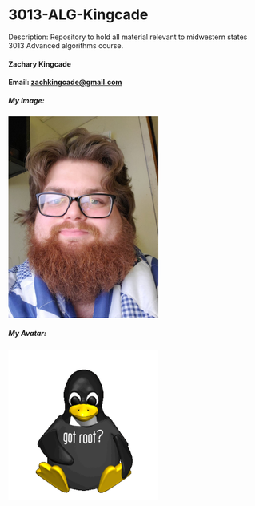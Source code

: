 # 3013-ALG-Kingcade
Description: Repository to hold all material relevant to midwestern states 3013 Advanced algorithms course.

#### Zachary Kingcade

#### Email: zachkingcade@gmail.com

##### My Image:

<img src="my_face.jpg" width="300">

##### My Avatar:

<img src="tux-root.png" width="300">
